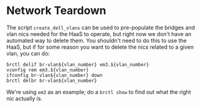# Network Teardown

The script `create_dell_vlans` can be used to pre-populate the bridges
and vlan nics needed for the HaaS to operate, but right now we don't
have an automated way to delete them. You shouldn't need to do this to
use the HaaS, but if for some reason you want to delete the nics related
to a given vlan, you can do:

    brctl delif br-vlan${vlan_number} em3.${vlan_number}
    vconfig rem em3.${vlan_number}
    ifconfig br-vlan${vlan_number} down
    brctl delbr br-vlan${vlan_number}

We're using `em3` as an example; do a `brctl show` to find out what
the right nic actually is.
